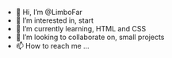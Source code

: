 - 👋 Hi, I’m @LimboFar
- 👀 I’m interested in, start
- 🌱 I’m currently learning, HTML and CSS
- 💞️ I’m looking to collaborate on, small projects
- 📫 How to reach me ...    

<!---
LimboFar/LimboFar is a ✨ special ✨ repository because its `README.md` (this file) appears on your GitHub profile.
You can click the Preview link to take a look at your changes.
--->
